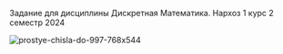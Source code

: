 Задание для дисциплины Дискретная Математика. Нархоз 1 курс 2 семестр 2024

![prostye-chisla-do-997-768x544](https://github.com/wsdqz/euclid/assets/59272773/aa199750-9a67-481a-bc10-f55804a3354d)
